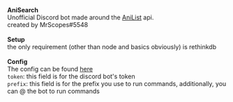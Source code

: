 **AniSearch**\
Unofficial Discord bot made around the [AniList](https://anilist.co/) api.\
created by MrScopes#5548\
\
**Setup**\
the only requirement (other than node and basics obviously) is rethinkdb\
\
**Config**\
The config can be found [here](/src/config.json.example)\
`token`: this field is for the discord bot's token\
`prefix`: this field is for the prefix you use to run commands, additionally, you can @ the bot to run commands